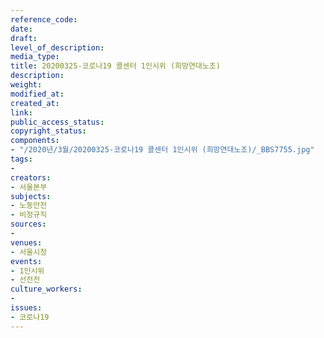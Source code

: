 ```yaml
---
reference_code: 
date: 
draft: 
level_of_description: 
media_type: 
title: 20200325-코로나19 콜센터 1인시위 (희망연대노조)
description: 
weight: 
modified_at: 
created_at: 
link: 
public_access_status: 
copyright_status: 
components:
- "/2020년/3월/20200325-코로나19 콜센터 1인시위 (희망연대노조)/_BBS7755.jpg"
tags:
- 
creators:
- 서울본부
subjects:
- 노동안전
- 비정규직
sources:
- 
venues:
- 서울시청
events:
- 1인시위
- 선전전
culture_workers:
- 
issues:
- 코로나19
---
```

